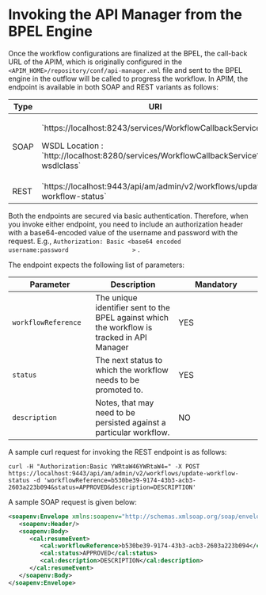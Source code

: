 # Invoking the API Manager from the BPEL Engine

Once the workflow configurations are finalized at the BPEL, the call-back URL of the APIM, which is originally configured in the `<APIM_HOME>/repository/conf/api-manager.xml` file and sent to the BPEL engine in the outflow will be called to progress the workflow. In APIM, the endpoint is available in both SOAP and REST variants as follows:

<table>
<colgroup>
<col width="50%" />
<col width="50%" />
</colgroup>
<thead>
<tr class="header">
<th>Type</th>
<th>URI</th>
</tr>
</thead>
<tbody>
<tr class="odd">
<td>SOAP</td>
<td><p>`https://localhost:8243/services/WorkflowCallbackService`</p>
<p>WSDL Location : `http://localhost:8280/services/WorkflowCallbackService?wsdlclass`</p></td>
</tr>
<tr class="even">
<td>REST</td>
<td>`https://localhost:9443/api/am/admin/v2/workflows/update-workflow-status`</td>
</tr>
</tbody>
</table>

Both the endpoints are secured via basic authentication. Therefore, when you invoke either endpoint, you need to include an authorization header with a base64-encoded value of the username and password with the request. E.g., `Authorization: Basic <base64 encoded                   username:password                  >` .

The endpoint expects the following list of parameters:

<table>
<colgroup>
<col width="33%" />
<col width="33%" />
<col width="33%" />
</colgroup>
<thead>
<tr class="header">
<th>Parameter</th>
<th>Description</th>
<th>Mandatory</th>
</tr>
</thead>
<tbody>
<tr class="odd">
<td><pre><code>workflowReference</code></pre></td>
<td>The unique identifier sent to the BPEL against which the workflow is tracked in API Manager</td>
<td>YES</td>
</tr>
<tr class="even">
<td><pre><code>status</code></pre></td>
<td>The next status to which the workflow needs to be promoted to.</td>
<td>YES</td>
</tr>
<tr class="odd">
<td><pre><code>description</code></pre></td>
<td>Notes, that may need to be persisted against a particular workflow.</td>
<td>NO</td>
</tr>
</tbody>
</table>

A sample curl request for invoking the REST endpoint is as follows:

``` 
curl -H "Authorization:Basic YWRtaW46YWRtaW4=" -X POST https://localhost:9443/api/am/admin/v2/workflows/update-workflow-status -d 'workflowReference=b530be39-9174-43b3-acb3-2603a223b094&status=APPROVED&description=DESCRIPTION'
```

A sample SOAP request is given below:

``` xml
<soapenv:Envelope xmlns:soapenv="http://schemas.xmlsoap.org/soap/envelope/" xmlns:cal="http://callback.workflow.apimgt.carbon.wso2.org">
   <soapenv:Header/>
   <soapenv:Body>
      <cal:resumeEvent>
         <cal:workflowReference>b530be39-9174-43b3-acb3-2603a223b094</cal:workflowReference>
         <cal:status>APPROVED</cal:status>
         <cal:description>DESCRIPTION</cal:description>
      </cal:resumeEvent>
   </soapenv:Body>
</soapenv:Envelope>
```
